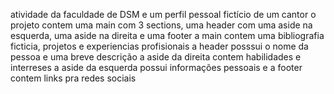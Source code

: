 atividade da faculdade de DSM 
e um perfil pessoal fictício de um cantor
o projeto contem uma main com 3 sections, uma header com uma aside na esquerda, uma aside na direita e uma footer
a main contem uma bibliografia ficticia, projetos e experiencias profisionais
a header posssui o nome da pessoa e uma breve descrição
a aside da direita contem habilidades e interreses
a aside da esquerda possui informações pessoais
e a footer contem links pra redes sociais
